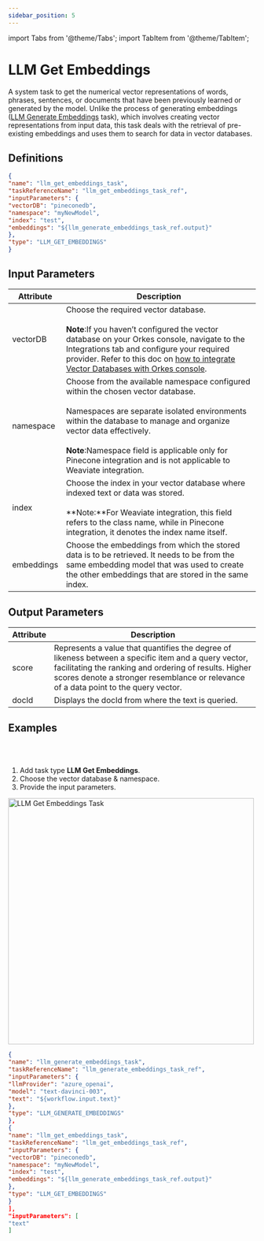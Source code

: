 ```yaml
---
sidebar_position: 5
---
```

import Tabs from '@theme/Tabs';
import TabItem from '@theme/TabItem';

# LLM Get Embeddings

A system task to get the numerical vector representations of words, phrases, sentences, or documents that have been previously learned or generated by the model. Unlike the process of generating embeddings ([LLM Generate Embeddings](/content/reference-docs/ai-tasks/llm-generate-embeddings) task), which involves creating vector representations from input data, this task deals with the retrieval of pre-existing embeddings and uses them to search for data in vector databases. 

## Definitions

```json
{
"name": "llm_get_embeddings_task",
"taskReferenceName": "llm_get_embeddings_task_ref",
"inputParameters": {
"vectorDB": "pineconedb",
"namespace": "myNewModel",
"index": "test",
"embeddings": "${llm_generate_embeddings_task_ref.output}"
},
"type": "LLM_GET_EMBEDDINGS"
}
```

## Input Parameters

| Attribute | Description | 
| --------- | ----------- | 
| vectorDB | Choose the required vector database.<br/><br/>**Note**:If you haven’t configured the vector database on your Orkes console, navigate to the Integrations tab and configure your required provider. Refer to this doc on [how to integrate Vector Databases with Orkes console](/content/category/integrations/vector-databases). |
| namespace | Choose from the available namespace configured within the chosen vector database.<br/><br/>Namespaces are separate isolated environments within the database to manage and organize vector data effectively.<br/><br/>**Note**:Namespace field is applicable only for Pinecone integration and is not applicable to Weaviate integration.|
| index | Choose the index in your vector database where indexed text or data was stored.<br/><br/> **Note:**For Weaviate integration, this field refers to the class name, while in Pinecone integration, it denotes the index name itself.|
| embeddings | Choose the embeddings from which the stored data is to be retrieved. It needs to be from the same embedding model that was used to create the other embeddings that are stored in the same index. |

## Output Parameters

| Attribute | Description | 
| --------- | ----------- | 
| score | Represents a value that quantifies the degree of likeness between a specific item and a query vector, facilitating the ranking and ordering of results. Higher scores denote a stronger resemblance or relevance of a data point to the query vector.|
| docId | Displays the docId from where the text is queried.|

## Examples

<Tabs>
<TabItem value="UI" label="UI" className="paddedContent">

<div className="row">
<div className="col col--4">

<br/>
<br/>

1. Add task type **LLM Get Embeddings**.
2. Choose the vector database & namespace.
3. Provide the input parameters.

</div>
<div className="col">
<div className="embed-loom-video">

<p><img src="/content/img/llm-get-embeddings-ui-method.png" alt="LLM Get Embeddings Task" width="500" height="auto"/></p>

</div>
</div>
</div>



</TabItem>
 <TabItem value="JSON" label="JSON Example">

```json
{
"name": "llm_generate_embeddings_task",
"taskReferenceName": "llm_generate_embeddings_task_ref",
"inputParameters": {
"llmProvider": "azure_openai",
"model": "text-davinci-003",
"text": "${workflow.input.text}"
},
"type": "LLM_GENERATE_EMBEDDINGS"
},
{
"name": "llm_get_embeddings_task",
"taskReferenceName": "llm_get_embeddings_task_ref",
"inputParameters": {
"vectorDB": "pineconedb",
"namespace": "myNewModel",
"index": "test",
"embeddings": "${llm_generate_embeddings_task_ref.output}"
},
"type": "LLM_GET_EMBEDDINGS"
}
],
"inputParameters": [
"text"
]
```
</TabItem>
</Tabs>